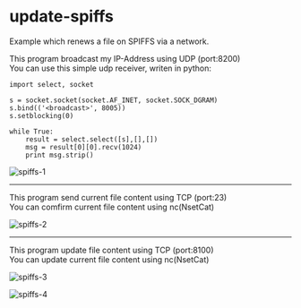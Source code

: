 # update-spiffs

Example which renews a file on SPIFFS via a network.   

This program broadcast my IP-Address using UDP (port:8200)   
You can use this simple udp receiver, writen in python:   

	import select, socket

	s = socket.socket(socket.AF_INET, socket.SOCK_DGRAM)
	s.bind(('<broadcast>', 8005))
	s.setblocking(0)

	while True:
	    result = select.select([s],[],[])
	    msg = result[0][0].recv(1024)
	    print msg.strip()

![spiffs-1](https://user-images.githubusercontent.com/6020549/52171728-4c051780-27a5-11e9-81ad-b5adda456ca1.jpg)

---

This program send current file content using TCP (port:23)   
You can comfirm current file content using nc(NsetCat)   

![spiffs-2](https://user-images.githubusercontent.com/6020549/52171730-4f000800-27a5-11e9-93a1-01326ac757a2.jpg)

---


This program update file content using TCP (port:8100)   
You can update current file content using nc(NsetCat)   

![spiffs-3](https://user-images.githubusercontent.com/6020549/52171734-57584300-27a5-11e9-8ffc-34b14c7de3f5.jpg)

![spiffs-4](https://user-images.githubusercontent.com/6020549/52171747-9be3de80-27a5-11e9-82f6-3026ba108298.jpg)
